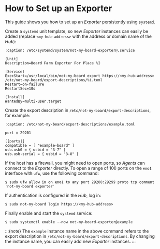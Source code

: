 # How to Set up an Exporter

This guide shows you how to set up an *Exporter* persistently using `systemd`.

Create a `systemd` unit template, so new *Exporter* instances can easily be
added (replace `<my-hub-address>` with the address or domain name of the *Hub*):
```{code-block} systemd
:caption: /etc/systemd/system/not-my-board-exporter@.service

[Unit]
Description=Board Farm Exporter For Place %I

[Service]
ExecStart=/usr/local/bin/not-my-board export https://<my-hub-address> /etc/not-my-board/export-descriptions/%i.toml
Restart=on-failure
RestartSec=10s

[Install]
WantedBy=multi-user.target
```

Create the export description in `/etc/not-my-board/export-descriptions`, for example:
```{code-block} toml
:caption: /etc/not-my-board/export-descriptions/example.toml

port = 29201

[[parts]]
compatible = [ "example-board" ]
usb.usb0 = { usbid = "3-7" }
usb.usb-serial = { usbid = "3-8" }
```

If the host has a firewall, you might need to open ports, so *Agents* can
connect to the *Exporter* directly. To open a range of 100 ports on the `eno1`
interface with `ufw`, use the following command:
```console
$ sudo ufw allow in on eno1 to any port 29200:29299 proto tcp comment 'not-my-board exporter'
```

If authentication is configured in the *Hub*, log in:
```console
$ sudo not-my-board login https://<my-hub-address>
```

Finally enable and start the `systemd` service:
```console
$ sudo systemctl enable --now not-my-board-exporter@example
```

:::{note}
The `example` instance name in the above command refers to the export
description in `/etc/not-my-board/export-descriptions`. By changing the instance
name, you can easily add new *Exporter* instances.
:::
